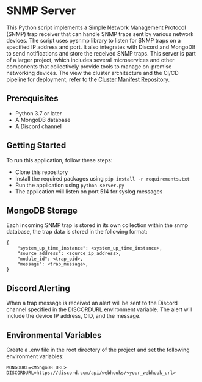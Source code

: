 # SNMP Server
This Python script implements a Simple Network Management Protocol (SNMP) trap receiver that can handle SNMP traps sent by various network devices. The script uses pysnmp library to listen for SNMP traps on a specified IP address and port. It also integrates with Discord and MongoDB to send notifications and store the received SNMP traps. This server is part of a larger project, which includes several microservices and other components that collectively provide tools to manage on-premise networking devices. The view the cluster architecture and the CI/CD pipeline for deployment, refer to the [Cluster Manifest Repository](https://github.com/SteffenSenchyna/cluster-chart).

## Prerequisites
* Python 3.7 or later
* A MongoDB database
* A Discord channel 

## Getting Started
To run this application, follow these steps:

* Clone this repository
* Install the required packages using `pip install -r requirements.txt`
* Run the application using `python server.py`
* The application will listen on port 514 for syslog messages

## MongoDB Storage
Each incoming SNMP trap is stored in its own collection within the snmp database, the trap data is stored in the following format:
```
{
    "system_up_time_instance": <system_up_time_instance>,
    "source_address": <source_ip_address>,
    "module_id": <trap_oid>,
    "message": <trap_message>,
}
```

## Discord Alerting
When a trap message is received an alert will be sent to the Discord channel specified in the DISCORDURL environment variable. The alert will include the device IP address, OID, and the message.

## Environmental Variables
Create a .env file in the root directory of the project and set the following environment variables:
```
MONGOURL=<MongoDB URL>
DISCORDURL=https://discord.com/api/webhooks/<your_webhook_url>
```
